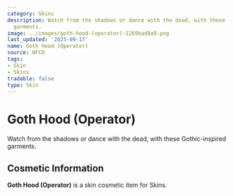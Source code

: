 ```yaml
---
category: Skins
description: Watch from the shadows or dance with the dead, with these Gothic-inspired
  garments.
image: ../images/goth-hood-(operator)-1269bad8a9.png
last_updated: '2025-09-17'
name: Goth Hood (Operator)
source: WFCD
tags:
- Skin
- Skins
tradable: false
type: Skin
---
```


# Goth Hood (Operator)

Watch from the shadows or dance with the dead, with these Gothic-inspired garments.

## Cosmetic Information

**Goth Hood (Operator)** is a skin cosmetic item for Skins.

